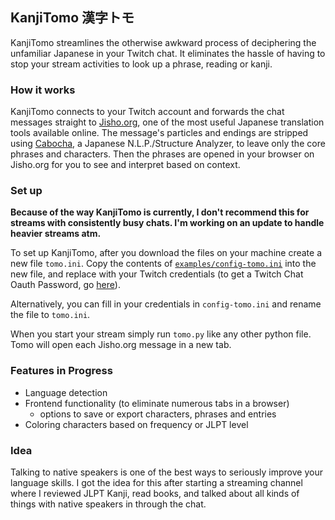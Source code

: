 ## KanjiTomo 漢字トモ
KanjiTomo streamlines the otherwise awkward process 
of deciphering the unfamiliar Japanese in your Twitch 
chat. It eliminates the hassle of having to stop your 
stream activities to look up a phrase, reading or kanji.

### How it works
KanjiTomo connects to your Twitch account and forwards the
chat messages straight to [Jisho.org](https://jisho.org), 
one of the most useful Japanese translation tools available online.
The message's particles and endings are stripped using [Cabocha](),
a Japanese N.L.P./Structure Analyzer, to leave only the core phrases 
and characters. Then the phrases are opened in your browser on 
Jisho.org for you to see and interpret based on context.

### Set up
**Because of the way KanjiTomo is currently, I don't recommend
this for streams with consistently busy chats. I'm working on
an update to handle heavier streams atm.**

To set up KanjiTomo, after you download the files on your machine
create a new file `tomo.ini`. Copy the contents of [`examples/config-tomo.ini`](examples/config-tomo.ini)
into the new file, and replace with your Twitch credentials (to get 
a Twitch Chat Oauth Password, go [here](https://twitchapps.com/tmi/)).

Alternatively, you can fill in your credentials in `config-tomo.ini` and rename the file to `tomo.ini`.

When you start your stream simply run `tomo.py` like any other python file. 
Tomo will open each Jisho.org message in a new tab.

### Features in Progress
- Language detection
- Frontend functionality (to eliminate numerous tabs in a browser)
   - options to save or export characters, phrases and entries
- Coloring characters based on frequency or JLPT level

### Idea
Talking to native speakers is one of the best ways to seriously
improve your language skills. I got the idea for this after
starting a streaming channel where I reviewed JLPT Kanji, read
books, and talked about all kinds of things with native speakers
in through the chat.